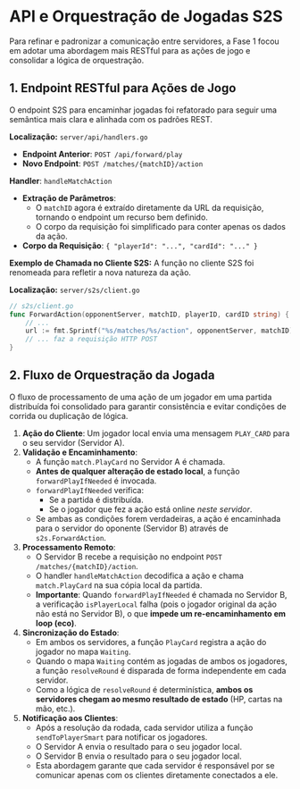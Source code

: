 # API e Orquestração de Jogadas S2S

Para refinar e padronizar a comunicação entre servidores, a Fase 1 focou em adotar uma abordagem mais RESTful para as ações de jogo e consolidar a lógica de orquestração.

## 1. Endpoint RESTful para Ações de Jogo

O endpoint S2S para encaminhar jogadas foi refatorado para seguir uma semântica mais clara e alinhada com os padrões REST.

**Localização:** `server/api/handlers.go`

- **Endpoint Anterior**: `POST /api/forward/play`
- **Novo Endpoint**: `POST /matches/{matchID}/action`

**Handler**: `handleMatchAction`
- **Extração de Parâmetros**:
  - O `matchID` agora é extraído diretamente da URL da requisição, tornando o endpoint um recurso bem definido.
  - O corpo da requisição foi simplificado para conter apenas os dados da ação.
- **Corpo da Requisição**: `{ "playerId": "...", "cardId": "..." }`

**Exemplo de Chamada no Cliente S2S:**
A função no cliente S2S foi renomeada para refletir a nova natureza da ação.

**Localização:** `server/s2s/client.go`

```go
// s2s/client.go
func ForwardAction(opponentServer, matchID, playerID, cardID string) {
    // ...
	url := fmt.Sprintf("%s/matches/%s/action", opponentServer, matchID)
	// ... faz a requisição HTTP POST
}
```

## 2. Fluxo de Orquestração da Jogada

O fluxo de processamento de uma ação de um jogador em uma partida distribuída foi consolidado para garantir consistência e evitar condições de corrida ou duplicação de lógica.

1.  **Ação do Cliente**: Um jogador local envia uma mensagem `PLAY_CARD` para o seu servidor (Servidor A).
2.  **Validação e Encaminhamento**:
    - A função `match.PlayCard` no Servidor A é chamada.
    - **Antes de qualquer alteração de estado local**, a função `forwardPlayIfNeeded` é invocada.
    - `forwardPlayIfNeeded` verifica:
      - Se a partida é distribuída.
      - Se o jogador que fez a ação está online *neste servidor*.
    - Se ambas as condições forem verdadeiras, a ação é encaminhada para o servidor do oponente (Servidor B) através de `s2s.ForwardAction`.
3.  **Processamento Remoto**:
    - O Servidor B recebe a requisição no endpoint `POST /matches/{matchID}/action`.
    - O handler `handleMatchAction` decodifica a ação e chama `match.PlayCard` na sua cópia local da partida.
    - **Importante**: Quando `forwardPlayIfNeeded` é chamada no Servidor B, a verificação `isPlayerLocal` falha (pois o jogador original da ação não está no Servidor B), o que **impede um re-encaminhamento em loop (eco)**.
4.  **Sincronização do Estado**:
    - Em ambos os servidores, a função `PlayCard` registra a ação do jogador no mapa `Waiting`.
    - Quando o mapa `Waiting` contém as jogadas de ambos os jogadores, a função `resolveRound` é disparada de forma independente em cada servidor.
    - Como a lógica de `resolveRound` é determinística, **ambos os servidores chegam ao mesmo resultado de estado** (HP, cartas na mão, etc.).
5.  **Notificação aos Clientes**:
    - Após a resolução da rodada, cada servidor utiliza a função `sendToPlayerSmart` para notificar os jogadores.
    - O Servidor A envia o resultado para o seu jogador local.
    - O Servidor B envia o resultado para o seu jogador local.
    - Esta abordagem garante que cada servidor é responsável por se comunicar apenas com os clientes diretamente conectados a ele.